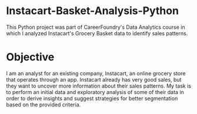 # Instacart-Basket-Analysis-Python
This Python project was part of CareerFoundry's Data Analytics course in which I analyzed Instacart's Grocery Basket data to identify sales patterns. 

# Objective
I am an analyst for an existing company, Instacart, an online grocery store that operates through an app. Instacart already has very good sales, but they want to uncover more information about their sales patterns. My task is to perform an initial data and exploratory analysis of some of their data in order to derive insights and suggest strategies for better segmentation based on the provided criteria.
